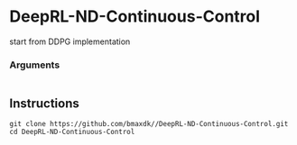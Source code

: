 # DeepRL-ND-Continuous-Control

start from DDPG implementation


### Arguments
```

```

## Instructions

```
git clone https://github.com/bmaxdk//DeepRL-ND-Continuous-Control.git
cd DeepRL-ND-Continuous-Control
```
<!-- Use jupyter notebook to open [`REINFORCE.ipynb`](https://github.com/bmaxdk/OpenAI-Gym-CartPole-v1-REINFORCE/blob/main/REINFORCE.ipynb). -->
